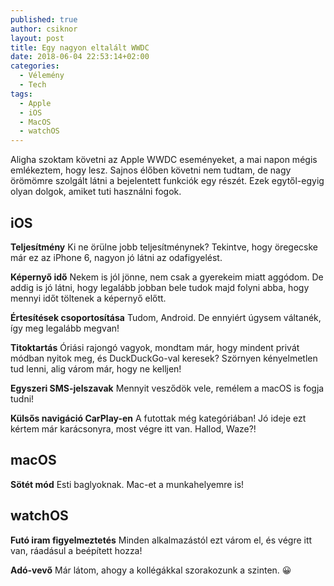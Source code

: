 ```yaml
---
published: true
author: csiknor
layout: post
title: Egy nagyon eltalált WWDC
date: 2018-06-04 22:53:14+02:00
categories:
  - Vélemény
  - Tech
tags:
  - Apple
  - iOS
  - MacOS
  - watchOS
---
```


Aligha szoktam követni az Apple WWDC eseményeket, a mai napon mégis emlékeztem, hogy lesz. Sajnos élőben követni nem tudtam, de nagy örömömre szolgált látni a bejelentett funkciók egy részét. Ezek egytől-egyig olyan dolgok, amiket tuti használni fogok. 

## iOS

**Teljesítmény** Ki ne örülne jobb teljesítménynek? Tekintve, hogy öregecske már ez az iPhone 6, nagyon jó látni az odafigyelést.

**Képernyő idő** Nekem is jól jönne, nem csak a gyerekeim miatt aggódom. De addig is jó látni, hogy legalább jobban bele tudok majd folyni abba, hogy mennyi időt töltenek a képernyő előtt.

**Értesítések csoportosítása** Tudom, Android. De ennyiért úgysem váltanék, így meg legalább megvan!

**Titoktartás** Óriási rajongó vagyok, mondtam már, hogy mindent privát módban nyitok meg, és DuckDuckGo-val keresek? Szörnyen kényelmetlen tud lenni, alig várom már, hogy ne kelljen!

**Egyszeri SMS-jelszavak** Mennyit vesződök vele, remélem a macOS is fogja tudni!

**Külsős navigáció CarPlay-en** A futottak még kategóriában! Jó ideje ezt kértem már karácsonyra, most végre itt van. Hallod, Waze?!

## macOS

**Sötét mód** Esti baglyoknak. Mac-et a munkahelyemre is!

## watchOS

**Futó iram figyelmeztetés** Minden alkalmazástól ezt várom el, és végre itt van, ráadásul a beépített hozza!

**Adó-vevő** Már látom, ahogy a kollégákkal szorakozunk a szinten. 😀
